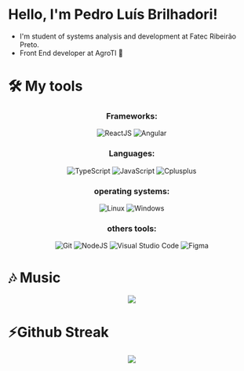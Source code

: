 <!--
**PedroLuisBrilhadori/PedroLuisBrilhadori** is a ✨ _special_ ✨ repository because its `README.md` (this file) appears on your GitHub profile.

Here are some ideas to get you started:

- 🔭 I’m currently working on ...
- 🌱 I’m currently learning ...
- 👯 I’m looking to collaborate on ...
- 🤔 I’m looking for help with ...
- 💬 Ask me about ...
- 📫 How to reach me: ...
- 😄 Pronouns: ...
- ⚡ Fun fact: ...
-->

# Hello, I'm Pedro Luís Brilhadori!

- I'm student of systems analysis and development at Fatec Ribeirão Preto.
- Front End developer at AgroTI 🌱

# 🛠 My tools

<div align="center">
  <div> 
    <h3>  Frameworks: </h3>

![ReactJS](https://img.shields.io/badge/react-C.svg?style=for-the-badge&logo=react&color=282C34)
![Angular](https://img.shields.io/badge/angular-C.svg?style=for-the-badge&logo=angular&color=DD0031)

  <h3> Languages:</h3>

![TypeScript](https://img.shields.io/badge/typescript-%23323330.svg?style=for-the-badge&logo=typescript&logoColor=FFFFFF&color=2F74C0)
![JavaScript](https://img.shields.io/badge/javascript-%23323330.svg?style=for-the-badge&logo=javascript&logoColor=000000&color=%23F7DF1E)
![Cplusplus](https://img.shields.io/badge/c++-%23323330.svg?style=for-the-badge&logo=cplusplus&logoColor=649AD2&color=004482)

<h3> operating systems: </h3>

![Linux](https://img.shields.io/badge/linux-C.svg?style=for-the-badge&logo=linux&logoColor=FFFFFF&color=000000)
![Windows](https://img.shields.io/badge/Windows-C.svg?style=for-the-badge&logo=windows&logoColor=FFFFFF&color=000000)

<h3> others tools: </h3>

![Git](https://img.shields.io/badge/git-%23F05033.svg?style=for-the-badge&logo=git&logoColor=white)
![NodeJS](https://img.shields.io/badge/node.js-6DA55F?style=for-the-badge&logo=node.js&logoColor=white)
![Visual Studio Code](https://img.shields.io/badge/Visual%20Studio%20Code-0078d7.svg?style=for-the-badge&logo=visual-studio-code&logoColor=white)
![Figma](https://img.shields.io/badge/figma-C.svg?style=for-the-badge&logo=figma&color=fff)

  </div>
</div>

# 🎶 Music

<div align="center">
  <img src="https://spotify-github-profile.vercel.app/api/view?uid=224q2vjpt23ekx7aupbkqalni&cover_image=true&theme=novatorem&bar_color=53b14f&bar_color_cover=true%22">
</div>

# ⚡Github Streak

<div align="center">
  <img src="http://github-readme-streak-stats.herokuapp.com?user=PedroLuisBrilhadori&theme=neon-dark&hide_border=true&background=DD272700">
</div>

